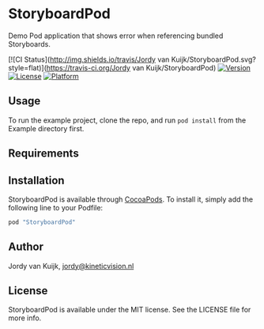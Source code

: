 # StoryboardPod

Demo Pod application that shows error when referencing bundled Storyboards.

[![CI Status](http://img.shields.io/travis/Jordy van Kuijk/StoryboardPod.svg?style=flat)](https://travis-ci.org/Jordy van Kuijk/StoryboardPod)
[![Version](https://img.shields.io/cocoapods/v/StoryboardPod.svg?style=flat)](http://cocoapods.org/pods/StoryboardPod)
[![License](https://img.shields.io/cocoapods/l/StoryboardPod.svg?style=flat)](http://cocoapods.org/pods/StoryboardPod)
[![Platform](https://img.shields.io/cocoapods/p/StoryboardPod.svg?style=flat)](http://cocoapods.org/pods/StoryboardPod)

## Usage

To run the example project, clone the repo, and run `pod install` from the Example directory first.

## Requirements

## Installation

StoryboardPod is available through [CocoaPods](http://cocoapods.org). To install
it, simply add the following line to your Podfile:

```ruby
pod "StoryboardPod"
```

## Author

Jordy van Kuijk, jordy@kineticvision.nl

## License

StoryboardPod is available under the MIT license. See the LICENSE file for more info.